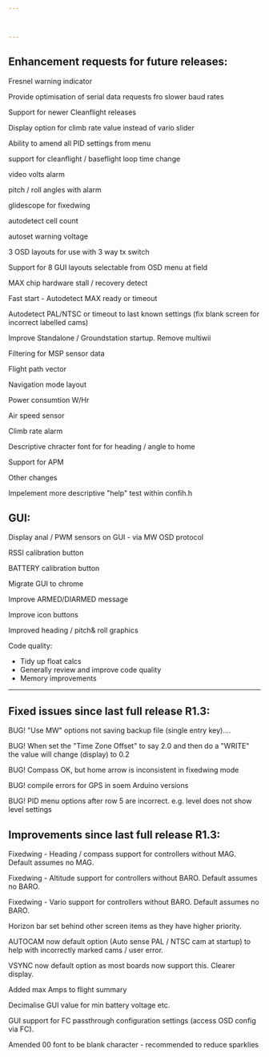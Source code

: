```yaml
---



---
```


## Enhancement requests for future releases: ##

Fresnel warning indicator

Provide optimisation of serial data requests fro slower baud rates

Support for newer Cleanflight releases

Display option for climb rate value instead of vario slider

Ability to amend all PID settings from menu

support for cleanflight / baseflight loop time change

video volts alarm

pitch / roll angles with alarm

glidescope for fixedwing 

autodetect cell count

autoset warning voltage

3 OSD layouts for use with 3 way tx switch

Support for 8 GUI layouts selectable from OSD menu at field

MAX chip hardware stall / recovery detect

Fast start - Autodetect MAX ready or timeout

Autodetect PAL/NTSC or timeout to last known settings (fix blank screen for incorrect labelled cams)

Improve Standalone / Groundstation startup. Remove multiwii

Filtering for MSP sensor data

Flight path vector

Navigation mode layout

Power consumtion W/Hr 

Air speed sensor

Climb rate alarm

Descriptive chracter font for for heading / angle to home

Support for APM


Other changes

Impelement more descriptive "help" test within confih.h


## GUI: ##

Display anal / PWM sensors on GUI - via MW OSD protocol

RSSI calibration button

BATTERY calibration button

Migrate GUI to chrome

Improve ARMED/DIARMED message

Improve icon buttons

Improved heading / pitch& roll graphics 


Code quality:

 - Tidy up float calcs
 - Generally review and improve code quality
 - Memory improvements
 
---
 
## Fixed issues since last full release R1.3: ##

BUG! "Use MW" options not saving backup file (single entry key)....

BUG! When set the "Time Zone Offset" to say 2.0 and then do a "WRITE" the value will change (display) to 0.2

BUG! Compass OK, but home arrow is inconsistent in fixedwing mode

BUG! compile errors for GPS in soem Arduino versions

BUG! PID menu options after row 5 are incorrect. e.g. level does not show level settings

## Improvements since last full release R1.3: ##

Fixedwing - Heading / compass support for controllers without MAG. Default assumes no MAG.

Fixedwing - Altitude support for controllers without BARO. Default assumes no BARO.

Fixedwing - Vario support for controllers without BARO. Default assumes no BARO.

Horizon bar set behind other screen items as they have higher priority.

AUTOCAM now default option (Auto sense PAL / NTSC cam at startup) to help with incorrectly marked cams / user error. 

VSYNC now default option as most boards now support this. Clearer display.

Added max Amps to flight summary

Decimalise GUI value for min battery voltage etc.

GUI support for FC passthrough configuration settings (access OSD config via FC). 

Amended 00 font to be blank character - recommended to reduce sparklies



